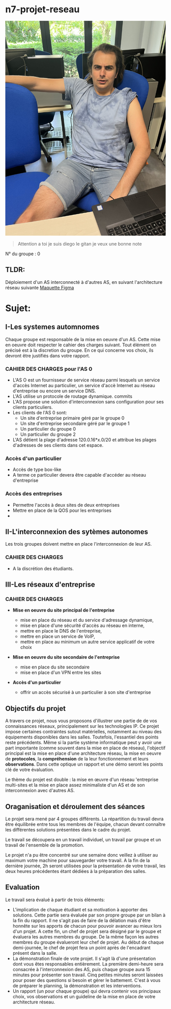 # n7-projet-reseau

![diego le gitan](./IMG_2357.jpg)
> Attention a toi je suis diego le gitan je veux une bonne note

N° du groupe : 0

## TLDR:
Déploiement d'un AS interconnecté à d'autres AS, en suivant l'architecture réseau suivante
[Maquette Figma](https://www.figma.com/file/b7xy9bIjHuaDB5alhV0iat/Projet-R%C3%A9seau?node-id=0%3A1)

# Sujet:

## I-Les systemes automnomes
Chaque groupe est responsable de la mise en oeuvre d'un AS. Cette mise en oeuvre doit respecter le cahier des charges suivant. Tout élément on  précisé est à la discretion du groupe. En ce qui concerne vos choix, ils devront être justifiés dans votre rapport.

### CAHIER DES CHARGES pour l'AS 0
- L'AS O est un fournisseur de service réseau parmi lesquels un service d'accès Internet au particulier, un service d'accè Internet au réseau d'entreprise ou encore un service DNS.
- L'AS utilise un protocole de routage dynamique. commits 
- L'AS propose une solution d'interconnexion sans configuration pour ses clients particuliers.
- Les clients de l'AS 0 sont:
  - Un site d'entreprise primaire géré par le groupe 0
  - Un site d'entreprise secondaire géré par le groupe 1
  - Un particulier du groupe 0
  - Un particulier du groupe 2
- L'AS détient la plage d'adresse 120.0.16\*x.0/20 et attribue les plages d'adresses de ses clients dans cet espace.
### Accès d'un particulier
- Accès de type box-like
- A terme ce particulier devera être capable d'accéder au réseau d'entreprise
### Accès des entreprises
- Permettre l'accès à deux sites de deux entreprises 
- Mettre en place de la QOS pour les entreprises
- 
## II-L'interconnexion des sytèmes autonomes
Les trois groupes doivent mettre en place l'interconnexion de leur AS.

### CAHIER DES CHARGES
- A la discrétion des étudiants.

## III-Les réseaux d'entreprise
### CAHIER DES CHARGES
- **Mise en oeuvre du site principal de l'entreprise**
  - mise en place du réseau et du service d'adressage dynamique,
  - mise en place d'une sécurité d'accès au réseau en interne,
  - mettre en place le DNS de l'entreprise,
  - mettre en place un service de VoIP,
  - mettre en place au minimum un autre service applicatif  de votre choix

- **Mise en oeuvre du site secondaire de l'entreprise**
  - mise en place du site secondaire
  - mise en place d'un VPN entre les sites

- **Accès d'un particulier**
  - offrir un accès sécurisé à un particulier à son site d'entreprise

## Objectifs du projet
A travers ce projet, nous vous proposons d'illustrer une partie de de vos connaissances réseaux, principalement sur les technologies IP. Ce projet impose certaines contraintes sutout matérielles, notamment au niveau des équipements disponibles dans les salles. Toutefois, l'essantiel des points reste précédents. Même si la partie système informatique peut y avoir une part importante (comme souvent dans la mise en place de réseau), l'objectif principal est la mise en place d'une architecture réseau, la mise en oeuvre de **protocoles**, la **compréhension** de la leur fonctionnement et leurs **observations**. Dans cette optique un rapport et une démo seront les points clé de votre évaluation.

Le thème du projet est double : la mise en œuvre d'un réseau 'entreprise multi-sites et la mise en place
assez minimaliste d'un AS et de son interconnexion avec d'autres AS.

## Oraganisation et déroulement des séances

Le projet sera mené par 4 groupes différents. La répartition du travail devra être équilibrée entre tous les
membres de l'équipe, chacun devant connaître les différentes solutions présentées dans le cadre du projet.

Le travail se découpera en un travail individuel, un travail par groupe et un travail de l'ensemble de la
promotion.

Le projet n'a pu être concentré sur une semaine donc veillez à utiliser au maximum votre machine pour
sauvegarder votre travail. A la fin de la dernière journée, 2h seront utilisées pour la présentation de votre
travail, les deux heures précédentes étant dédiées à la préparation des salles.

## Evaluation
Le travail sera évalué à partir de trois éléments:
- L'implication de chaque étudiant et sa motivation à apporter des solutions. Cette partie sera évaluée
par son propre groupe par un bilan à la fin du rapport. Il ne s'agit pas de faire de la délation mais
d'être honnête sur les apports de chacun pour pouvoir avancer au mieux lors d'un projet. A cette fin,
un chef de projet sera désigné par le groupe et évaluera les autres membres du groupe. De la même
façon les autres membres du groupe évalueront leur chef de projet. Au début de chaque demi-journée,
le chef de projet fera un point après de l'encadrant présent dans la salle.
- La démonstration finale de vote projet. Il s'agit là d'une présentation dont vous êtes responsables
entièrement. La première demi-heure sera consacrée à l'interconnexion des AS, puis chaque groupe
aura 15 minutes pour présenter son travail. Cinq petites minutes seront laissées pour poser des
questions si besoin et gérer le battement. C'est à vous de préparer le planning, la démonstration et les
interventions.
- Un rapport (un pour chaque groupe) qui devra contenir vos principaux choix, vos observations et un
guideline de la mise en place de votre architecture réseau.
